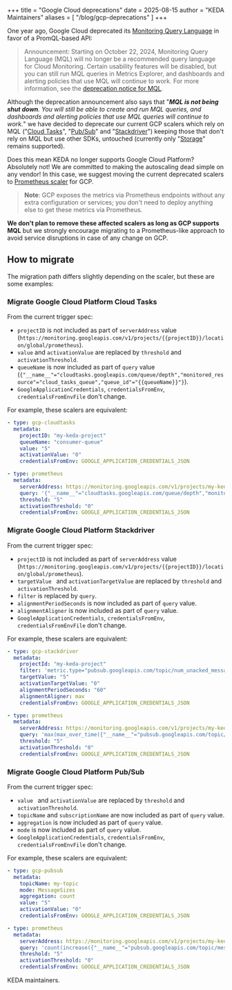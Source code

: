 +++
title = "Google Cloud deprecations"
date = 2025-08-15
author = "KEDA Maintainers"
aliases = [
"/blog/gcp-deprecations"
]
+++

One year ago, Google Cloud deprecated its [Monitoring Query Language](https://cloud.google.com/monitoring/mql) in favor of a PromQL-based API:

> Announcement: Starting on October 22, 2024, Monitoring Query Language (MQL) will no longer be a recommended query language for Cloud Monitoring. Certain usability features will be disabled, but you can still run MQL queries in Metrics Explorer, and dashboards and alerting policies that use MQL will continue to work. For more information, see the [deprecation notice for MQL](https://cloud.google.com/stackdriver/docs/deprecations/mql).


Although the deprecation announcement also says that "***MQL is not being shut down**. You will still be able to create and run MQL queries, and dashboards and alerting policies that use MQL queries will continue to work.*"
we have decided to deprecate our current GCP scalers which rely on MQL ("[Cloud Tasks](https://keda.sh/docs/latest/scalers/gcp-cloud-tasks/)", "[Pub/Sub](https://keda.sh/docs/latest/scalers/gcp-pub-sub/)" and "[Stackdriver](https://keda.sh/docs/latest/scalers/gcp-stackdriver/)") keeping those that don't rely on MQL but use other SDKs, untouched (currently only "[Storage](https://keda.sh/docs/latest/scalers/gcp-storage/)" remains supported).

Does this mean KEDA no longer supports Google Cloud Platform? Absolutely not! We are committed to making the autoscaling dead simple on any vendor! In this case, we suggest moving the current deprecated scalers to [Prometheus scaler](https://keda.sh/docs/latest/scalers/prometheus/) for GCP.

> **Note**: GCP exposes the metrics via Prometheus endpoints without any extra configuration or services; you don't need to deploy anything else to get these metrics via Prometheus.

**We don't plan to remove these affected scalers as long as GCP supports MQL** but we strongly encourage migrating to a Prometheus-like approach to avoid service disruptions in case of any change on GCP.

## How to migrate

The migration path differs slightly depending on the scaler, but these are some examples:

### Migrate Google Cloud Platform Cloud Tasks

From the current trigger spec:
- `projectID` is not included as part of `serverAddress` value (`https://monitoring.googleapis.com/v1/projects/{{projectID}}/location/global/prometheus`).
- `value` and `activationValue` are replaced by `threshold` and `activationThreshold`.
- `queueName` is now included as part of `query` value (`{"__name__"="cloudtasks.googleapis.com/queue/depth","monitored_resource"="cloud_tasks_queue","queue_id"="{{queueName}}"}`).
- `GoogleApplicationCredentials`, `credentialsFromEnv`, `credentialsFromEnvFile` don't change.

For example, these scalers are equivalent:
```yaml
- type: gcp-cloudtasks
  metadata:
    projectID: "my-keda-project"
    queueName: "consumer-queue"
    value: "5"
    activationValue: "0"
    credentialsFromEnv: GOOGLE_APPLICATION_CREDENTIALS_JSON
```

```yaml
- type: prometheus
  metadata:
    serverAddress: https://monitoring.googleapis.com/v1/projects/my-keda-project/location/global/prometheus
    query: '{"__name__"="cloudtasks.googleapis.com/queue/depth","monitored_resource"="cloud_tasks_queue","queue_id"="consumer-queue"}'
    threshold: "5"
    activationThreshold: "0"
    credentialsFromEnv: GOOGLE_APPLICATION_CREDENTIALS_JSON
```

### Migrate Google Cloud Platform Stackdriver

From the current trigger spec:
- `projectID` is not included as part of `serverAddress` value (`https://monitoring.googleapis.com/v1/projects/{{projectID}}/location/global/prometheus`).
- `targetValue ` and `activationTargetValue` are replaced by `threshold` and `activationThreshold`.
- `filter` is replaced by `query`.
- `alignmentPeriodSeconds` is now included as part of `query` value.
- `alignmentAligner` is now included as part of `query` value.
- `GoogleApplicationCredentials`, `credentialsFromEnv`, `credentialsFromEnvFile` don't change.


For example, these scalers are equivalent:
```yaml
- type: gcp-stackdriver
  metadata:
    projectId: "my-keda-project"
    filter: 'metric.type="pubsub.googleapis.com/topic/num_unacked_messages_by_region" AND resource.type="pubsub_topic" AND resource.label.topic_id="my-keda-topic"'
    targetValue: "5"
    activationTargetValue: "0"
    alignmentPeriodSeconds: "60"
    alignmentAligner: max
    credentialsFromEnv: GOOGLE_APPLICATION_CREDENTIALS_JSON
```

```yaml
- type: prometheus
  metadata:
    serverAddress: https://monitoring.googleapis.com/v1/projects/my-keda-project/location/global/prometheus
    query: 'max(max_over_time({"__name__"="pubsub.googleapis.com/topic/num_unacked_messages_by_region","monitored_resource"="pubsub_topic","topic_id"="my-keda-topic"}[1m]))'
    threshold: "5"
    activationThreshold: "0"
    credentialsFromEnv: GOOGLE_APPLICATION_CREDENTIALS_JSON
```

### Migrate Google Cloud Platform Pub/Sub

From the current trigger spec:
- `value ` and `activationValue` are replaced by `threshold` and `activationThreshold`.
- `topicName` and `subscriptionName` are now included as part of `query` value.
- `aggregation` is now included as part of `query` value.
- `mode` is now included as part of `query` value.
- `GoogleApplicationCredentials`, `credentialsFromEnv`, `credentialsFromEnvFile` don't change.


For example, these scalers are equivalent:
```yaml
- type: gcp-pubsub
  metadata:
    topicName: my-topic
    mode: MessageSizes
    aggregation: count
    value: "5"
    activationValue: "0"
    credentialsFromEnv: GOOGLE_APPLICATION_CREDENTIALS_JSON
```

```yaml
- type: prometheus
  metadata:
    serverAddress: https://monitoring.googleapis.com/v1/projects/my-keda-project/location/global/prometheus
    query: 'count(increase({"__name__"="pubsub.googleapis.com/topic/message_sizes","monitored_resource"="pubsub_topic","topic_id"="my-topic"}[1m]))'
    threshold: "5"
    activationThreshold: "0"
    credentialsFromEnv: GOOGLE_APPLICATION_CREDENTIALS_JSON
```

KEDA maintainers.
